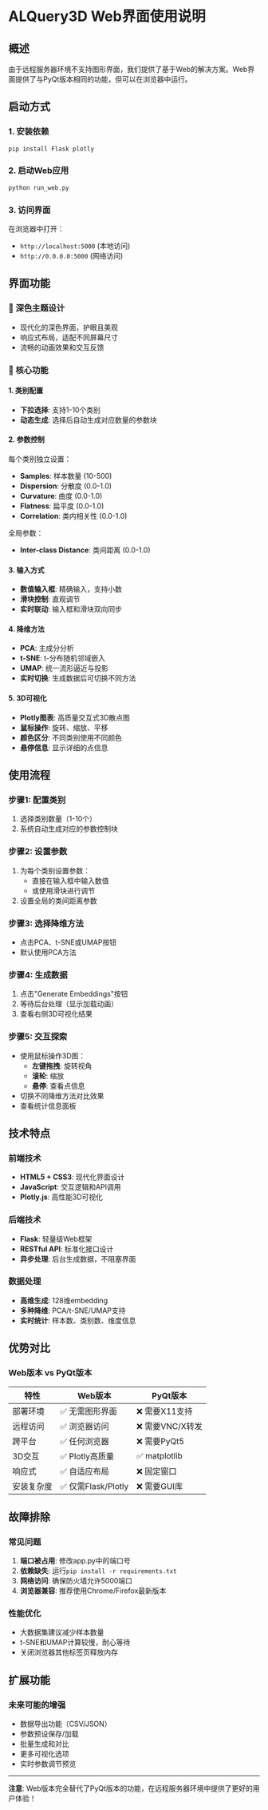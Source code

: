 # ALQuery3D Web界面使用说明

## 概述
由于远程服务器环境不支持图形界面，我们提供了基于Web的解决方案。Web界面提供了与PyQt版本相同的功能，但可以在浏览器中运行。

## 启动方式

### 1. 安装依赖
```bash
pip install Flask plotly
```

### 2. 启动Web应用
```bash
python run_web.py
```

### 3. 访问界面
在浏览器中打开：
- `http://localhost:5000` (本地访问)
- `http://0.0.0.0:5000` (网络访问)

## 界面功能

### 🎨 深色主题设计
- 现代化的深色界面，护眼且美观
- 响应式布局，适配不同屏幕尺寸
- 流畅的动画效果和交互反馈

### 🔧 核心功能

#### 1. 类别配置
- **下拉选择**: 支持1-10个类别
- **动态生成**: 选择后自动生成对应数量的参数块

#### 2. 参数控制
每个类别独立设置：
- **Samples**: 样本数量 (10-500)
- **Dispersion**: 分散度 (0.0-1.0)
- **Curvature**: 曲度 (0.0-1.0)
- **Flatness**: 扁平度 (0.0-1.0)
- **Correlation**: 类内相关性 (0.0-1.0)

全局参数：
- **Inter-class Distance**: 类间距离 (0.0-1.0)

#### 3. 输入方式
- **数值输入框**: 精确输入，支持小数
- **滑块控制**: 直观调节
- **实时联动**: 输入框和滑块双向同步

#### 4. 降维方法
- **PCA**: 主成分分析
- **t-SNE**: t-分布随机邻域嵌入
- **UMAP**: 统一流形逼近与投影
- **实时切换**: 生成数据后可切换不同方法

#### 5. 3D可视化
- **Plotly图表**: 高质量交互式3D散点图
- **鼠标操作**: 旋转、缩放、平移
- **颜色区分**: 不同类别使用不同颜色
- **悬停信息**: 显示详细的点信息

## 使用流程

### 步骤1: 配置类别
1. 选择类别数量（1-10个）
2. 系统自动生成对应的参数控制块

### 步骤2: 设置参数
1. 为每个类别设置参数：
   - 直接在输入框中输入数值
   - 或使用滑块进行调节
2. 设置全局的类间距离参数

### 步骤3: 选择降维方法
- 点击PCA、t-SNE或UMAP按钮
- 默认使用PCA方法

### 步骤4: 生成数据
1. 点击"Generate Embeddings"按钮
2. 等待后台处理（显示加载动画）
3. 查看右侧3D可视化结果

### 步骤5: 交互探索
- 使用鼠标操作3D图：
  - **左键拖拽**: 旋转视角
  - **滚轮**: 缩放
  - **悬停**: 查看点信息
- 切换不同降维方法对比效果
- 查看统计信息面板

## 技术特点

### 前端技术
- **HTML5 + CSS3**: 现代化界面设计
- **JavaScript**: 交互逻辑和API调用
- **Plotly.js**: 高性能3D可视化

### 后端技术
- **Flask**: 轻量级Web框架
- **RESTful API**: 标准化接口设计
- **异步处理**: 后台生成数据，不阻塞界面

### 数据处理
- **高维生成**: 128维embedding
- **多种降维**: PCA/t-SNE/UMAP支持
- **实时统计**: 样本数、类别数、维度信息

## 优势对比

### Web版本 vs PyQt版本
| 特性 | Web版本 | PyQt版本 |
|------|---------|----------|
| 部署环境 | ✅ 无需图形界面 | ❌ 需要X11支持 |
| 远程访问 | ✅ 浏览器访问 | ❌ 需要VNC/X转发 |
| 跨平台 | ✅ 任何浏览器 | ❌ 需要PyQt5 |
| 3D交互 | ✅ Plotly高质量 | ✅ matplotlib |
| 响应式 | ✅ 自适应布局 | ❌ 固定窗口 |
| 安装复杂度 | ✅ 仅需Flask/Plotly | ❌ 需要GUI库 |

## 故障排除

### 常见问题
1. **端口被占用**: 修改app.py中的端口号
2. **依赖缺失**: 运行`pip install -r requirements.txt`
3. **网络访问**: 确保防火墙允许5000端口
4. **浏览器兼容**: 推荐使用Chrome/Firefox最新版本

### 性能优化
- 大数据集建议减少样本数量
- t-SNE和UMAP计算较慢，耐心等待
- 关闭浏览器其他标签页释放内存

## 扩展功能

### 未来可能的增强
- 数据导出功能（CSV/JSON）
- 参数预设保存/加载
- 批量生成和对比
- 更多可视化选项
- 实时参数调节预览

---

**注意**: Web版本完全替代了PyQt版本的功能，在远程服务器环境中提供了更好的用户体验！ 